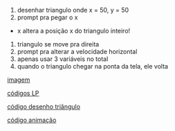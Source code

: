 1. desenhar triangulo onde x = 50, y = 50
1. prompt pra pegar o x
  * x altera a posição x do triangulo inteiro!
1. triangulo se move pra direita
1. prompt pra alterar a velocidade horizontal
1. apenas usar 3 variáveis no total
1. quando o triangulo chegar na ponta da tela, ele volta

[imagem](https://imgur.com/a/NIpRY)

[códigos LP](https://github.com/matheuslessarodrigues/LP-Codes)

[código desenho triângulo](https://github.com/matheuslessarodrigues/LP-Codes/blob/master/index.html)

[código animação](https://github.com/matheuslessarodrigues/LP-Codes/blob/master/animation.html)
